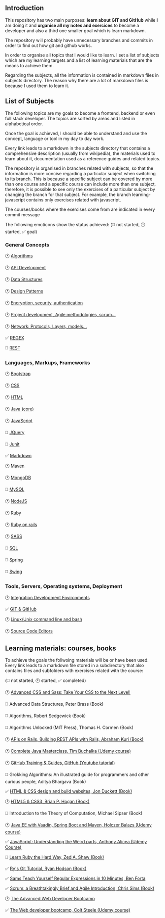 ## Introduction

This repository has two main purposes: **learn about GIT and GitHub** while I am doing it and **organise all my notes and exercices** to become a developer and also a third one smaller goal which is learn markdown.

The repository will probably have unnecessary branches and commits in order to find out how git and github works.

In order to organise all topics that I would like to learn. I set a list of subjects which are my learning targets and a list of learning materials that are the means to achieve them.

Regarding the subjects, all the information is contained in markdown files in subjects directory. The reason why there are a lot of markdown files is because I used them to learn it.

## List of Subjects <!--Future: If a new subject is added remember update MD template-->

The following topics are my goals to become a frontend, backend or even full stack developer. The topics are sorted by areas and listed in alphabetical order.

Once the goal is achieved, I should be able to understand and use the concept, language or tool in my day to day work.

Every link leads to a markdown in the subjects directory that contains a comprehensive description (usually from wikipedia), the materials used to learn about it, documentation used as a reference guides and related topics.

The repository is organised in branches related with subjects, so that the information is more concise regarding a particular subject when switching to its branch. This is because a specific subject can be covered by more than one course and a specific course can include more than one subject, therefore, it is possible to see only the exercises of a particular subject by changing the branch for that subject. For example, the branch learning-javascript contains only exercises related with javascript.

The courses/books where the exercises come from are indicated in every commit message

The following emoticons show the status achieved:
(:white_medium_square: not started, :clock1: started, :white_check_mark: goal)

### General Concepts

:clock1: [Algorithms](subjects/algorithms.md)

:clock1: [API Development](subjects/api-development.md)

:clock1: [Data Structures](subjects/data-structures.md)

:clock1: [Design Patterns](subjects/design-patterns.md)

:clock1: [Encryption, security, authentication](subjects/security.md)

:clock1: [Project development, Agile methodologies, scrum...](subjects/project-development.md)

:clock1: [Network: Protocols, Layers, models...](subjects/network.md)

:white_check_mark: [REGEX](subjects/regex.md)

:white_medium_square: [REST](subjects/rest.md)

### Languages, Markups, Frameworks

:clock1: [Bootstrap](subjects/bootstrap.md)

:clock1: [CSS](subjects/css.md)

:clock1: [HTML](subjects/html.md)

:clock1: [Java (core)](subjects/java`(`core`)`.md)

:clock1: [JavaScript](subjects/javascript.md)

:white_medium_square: [JQuery](subjects/jquery.md)

:white_medium_square: [Junit](subjects/junit.md)

:white_check_mark: [Markdown](subjects/markdown.md)

:clock1: [Maven](subjects/maven.md)

:clock1: [MongoDB](subjects/mongodb.md)

:white_medium_square: [MySQL](subjects/mysql.md)

:clock1: [NodeJS](subjects/nodejs.md)

:clock1: [Ruby](subjects/ruby.md)

:clock1: [Ruby on rails](ruby-on-rails.md)

:clock1: [SASS](subjects/sass.md)

:white_medium_square: [SQL](subjects/sql.md)

:white_medium_square: [Spring](subjects/spring.md)

:white_medium_square: [Swing](subjects/swing.md)

### Tools, Servers, Operating systems, Deployment

:clock1: [Integration Development Environments](subjects/ide.md)

:white_check_mark: [GIT & GitHub](subjects/git.md)

:clock1: [Linux/Unix command line and bash](subjects/bash.md)

:clock1: [Source Code Editors](subjects/source-code-editors.md)


## Learning materials: courses, books <!--Future: If a new material is included use the MD template to include it-->

To achieve the goals the follwoing materials will be or have been used. Every link leads to a markdown file stored in a subdirectory that also contains files and subfolders with exercises related with the course:

(:white_medium_square: not started, :clock1: started, :white_check_mark: completed)

:clock1: [Advanced CSS and Sass: Take Your CSS to the Next Level!](advanced-css-and-sass/acas.md)

:white_medium_square: Advanced Data Structures, Peter Brass (Book)

:white_medium_square: Algorithms, Robert Sedgewick (Book)

:white_medium_square: Algorithms Unlocked (MIT Press), Thomas H. Cormen (Book)

:clock1: [APIs on Rails, Building REST APIs with Rails, Abraham Kuri (Book)](http://apionrails.icalialabs.com/book/chapter_one)

:clock1: [Complete Java Masterclass, Tim Buchalka (Udemy course)](complete-java-masterclass/cjm.md)

:clock1: [GitHub Training & Guides, GitHub (Youtube tutorial)](https://www.youtube.com/channel/UCP7RrmoueENv9TZts3HXXtw)

:white_medium_square: Grokking Algorithms: An illustrated guide for programmers and other curious people, Aditya Bhargava (Book)

:white_check_mark: [HTML & CSS design and build websites, Jon Duckett (Book)](html-and-css-design-and-build-websites/hcdbw.md)

:clock1: [HTML5 & CSS3, Brian P. Hogan (Book)](html-and-css3/hc.md)

:white_medium_square: Introduction to the Theory of Computation, Michael Sipser (Book)

:clock1: [Java EE with Vaadin, Spring Boot and Maven, Holczer Balazs (Udemy course)](https://www.udemy.com/java-ee-with-vaadin-spring-boot-and-maven/)

:white_check_mark: [JavaScript: Understanding the Weird parts, Anthony Alicea (Udemy Course)](javascript-understanding-the-weird-parts/jutwp.md)

:white_medium_square: [Learn Ruby the Hard Way, Zed A. Shaw (Book)](https://learnrubythehardway.org/)

:white_check_mark: [Ry's Git Tutorial, Ryan Hodson (Book)](rys-git-tutorial/rgt.md)

:white_check_mark: [Sams Teach Yourself Regular Expressions in 10 Minutes, Ben Forta](sams-teach-yourself-regular-expressions-in-10-minutes/styrem.md)

:white_check_mark: [Scrum: a Breathtakingly Brief and Agile Introduction, Chris Sims (Book)](scrum-a-breathtakingly-brief-and-agile-introduction/sbbai.md)

:clock1: [The Advanced Web Developer Bootcamp](the-advanced-web-developer-bootcamp/tawdb.md)

:white_check_mark: [The Web developer bootcamp, Colt Steele (Udemy course)](the-web-developer-bootcamp/twdb.md)
